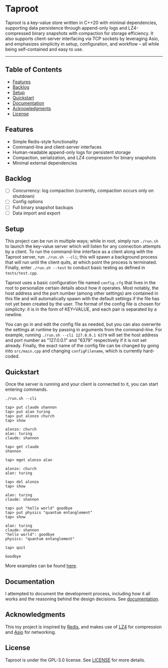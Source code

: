 # Taproot

Taproot is a key-value store written in C++20 with minimal dependencies, supporting data persistence through append-only logs and LZ4-compressed binary snapshots with compaction for storage efficiency. It also supports client-server interfacing via TCP sockets by leveraging Asio, and emphasizes simplicity in setup, configuration, and workflow – all while being self-contained and easy to use.

-----

## Table of Contents

- [Features](#features)
- [Backlog](#backlog)
- [Setup](#setup)
- [Quickstart](#quickstart)
- [Documentation](#documentation)
- [Acknowledgments](#acknowledgments)
- [License](#license)

## Features

- Simple Redis-style functionality
- Command-line and client-server interfaces
- Human-readable append-only logs for persistent storage
- Compaction, serialization, and LZ4 compression for binary snapshots
- Minimal external dependencies

## Backlog
- [ ] Concurrency: log compaction (currently, compaction occurs only on shutdown)
- [ ] Config options
- [ ] Full binary snapshot backups
- [ ] Data import and export

## Setup

This project can be run in multiple ways; while in root, simply run `./run.sh` to launch the key-value server which will listen for any connection attempts by a client. To run the command-line interface as a client along with the Taproot server, run `./run.sh --cli`; this will spawn a background process that will run until the client quits, at which point the process is terminated. Finally, enter `./run.sh --test` to conduct basic testing as defined in `tests/test.cpp`.

Taproot uses a basic configuration file named `config.cfg` that lives in the root to personalize certain details about how it operates. Most notably, the host address and the port number (among other settings) are contained in this file and will automatically spawn with the default settings if the file has not yet been created by the user. The format of the config file is chosen for simplicity: it is in the form of KEY=VALUE, and each pair is separated by a newline. 

You can go in and edit the config file as needed, but you can also overwrite the settings at runtime by passing in arguments from the command-line. For example, running `./run.sh --cli 127.0.0.1 6379` will set the host address and port number as "127.0.0.1" and "6379" respectively if it is not set already. Finally, the exact name of the config file can be changed by going into `src/main.cpp` and changing `configFilename`, which is currently hard-coded.

## Quickstart

Once the server is running and your client is connected to it, you can start entering commands.

```console
./run.sh --cli

tap> put claude shannon
tap> put alan turing
tap> put alonzo church
tap> show

alonzo: church
alan: turing
claude: shannon

tap> get claude
shannon

tap> mget alonzo alan

alonzo: church
alan: turing

tap> del alonzo
tap> show

alan: turing
claude: shannon

tap> put "hello world" goodbye
tap> put physics "quantum entanglement"
tap> show

alan: turing
claude: shannon
"hello world": goodbye
physics: "quantum entanglement"

tap> quit

Goodbye

```

More examples can be found [here](examples.md).

## Documentation

I attempted to document the development process, including how it all works and the reasoning behind the design decisions. See [documentation](docs.md).

## Acknowledgments

This toy project is inspired by [Redis](https://github.com/redis/redis), and makes use of [LZ4](https://github.com/lz4/lz4) for compression and [Asio](https://github.com/chriskohlhoff/asio) for networking.

## License

Taproot is under the GPL-3.0 license. See [LICENSE](LICENSE) for more details.